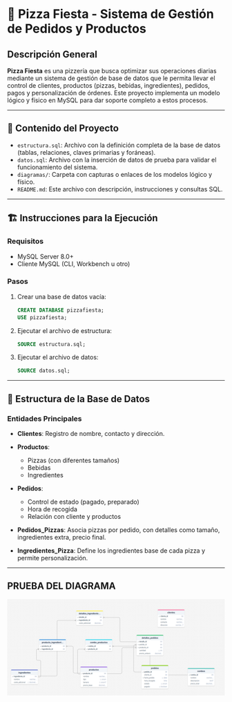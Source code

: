# 🍕 Pizza Fiesta - Sistema de Gestión de Pedidos y Productos

## Descripción General

**Pizza Fiesta** es una pizzería que busca optimizar sus operaciones diarias mediante un sistema de gestión de base de datos que le permita llevar el control de clientes, productos (pizzas, bebidas, ingredientes), pedidos, pagos y personalización de órdenes. Este proyecto implementa un modelo lógico y físico en MySQL para dar soporte completo a estos procesos.

---

## 📁 Contenido del Proyecto

* `estructura.sql`: Archivo con la definición completa de la base de datos (tablas, relaciones, claves primarias y foráneas).
* `datos.sql`: Archivo con la inserción de datos de prueba para validar el funcionamiento del sistema.
* `diagramas/`: Carpeta con capturas o enlaces de los modelos lógico y físico.
* `README.md`: Este archivo con descripción, instrucciones y consultas SQL.

---

## 🏗️ Instrucciones para la Ejecución

### Requisitos

* MySQL Server 8.0+
* Cliente MySQL (CLI, Workbench u otro)

### Pasos

1. Crear una base de datos vacía:

   ```sql
   CREATE DATABASE pizzafiesta;
   USE pizzafiesta;
   ```

2. Ejecutar el archivo de estructura:

   ```sql
   SOURCE estructura.sql;
   ```

3. Ejecutar el archivo de datos:

   ```sql
   SOURCE datos.sql;
   ```

---

## 🧩️ Estructura de la Base de Datos

### Entidades Principales

* **Clientes**: Registro de nombre, contacto y dirección.
* **Productos**:

  * Pizzas (con diferentes tamaños)
  * Bebidas
  * Ingredientes
* **Pedidos**:

  * Control de estado (pagado, preparado)
  * Hora de recogida
  * Relación con cliente y productos
* **Pedidos\_Pizzas**: Asocia pizzas por pedido, con detalles como tamaño, ingredientes extra, precio final.
* **Ingredientes\_Pizza**: Define los ingredientes base de cada pizza y permite personalización.

---
## PRUEBA DEL DIAGRAMA 
![alt text](image.png)